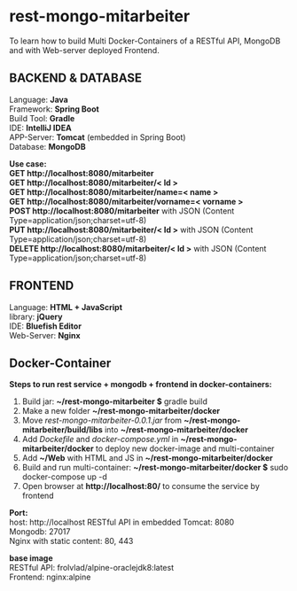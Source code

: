 # rest-mongo-mitarbeiter
To learn how to build Multi Docker-Containers of a RESTful API, MongoDB and with Web-server deployed Frontend.

## BACKEND & DATABASE

Language: **Java**  
Framework: **Spring Boot**  
Build Tool: **Gradle**  
IDE: **IntelliJ IDEA**  
APP-Server: **Tomcat** (embedded in Spring Boot)  
Database: **MongoDB**

**Use case:**  
**GET http://localhost:8080/mitarbeiter**  
**GET http://localhost:8080/mitarbeiter/< Id >**  
**GET http://localhost:8080/mitarbeiter/name=< name >**  
**GET http://localhost:8080/mitarbeiter/vorname=< vorname >**  
**POST http://localhost:8080/mitarbeiter** with JSON (Content Type=application/json;charset=utf-8)  
**PUT http://localhost:8080/mitarbeiter/< Id >** with JSON (Content Type=application/json;charset=utf-8)  
**DELETE http://localhost:8080/mitarbeiter/< Id >** with JSON (Content Type=application/json;charset=utf-8)


## FRONTEND

Language: **HTML + JavaScript**  
library: **jQuery**  
IDE: **Bluefish Editor**  
Web-Server: **Nginx**


## Docker-Container

**Steps to run rest service + mongodb + frontend in docker-containers:**  
 1. Build jar: **~/rest-mongo-mitarbeiter $** gradle build  
 2. Make a new folder **~/rest-mongo-mitarbeiter/docker**  
 3. Move <em>rest-mongo-mitarbeiter-0.0.1.jar</em> from **~/rest-mongo-mitarbeiter/build/libs** into **~/rest-mongo-mitarbeiter/docker**  
 4. Add <em>Dockefile</em> and <em>docker-compose.yml</em> in **~/rest-mongo-mitarbeiter/docker** to deploy new docker-image and multi-container  
 5. Add **~/Web** with HTML and JS in **~/rest-mongo-mitarbeiter/docker**  
 6. Build and run multi-container: **~/rest-mongo-mitarbeiter/docker $** sudo docker-compose up -d  
 7. Open browser at **http://localhost:80/** to consume the service by frontend

**Port:**  
host: http://localhost
RESTful API in embedded Tomcat: 8080  
Mongodb: 27017  
Nginx with static content: 80, 443

**base image**  
RESTful API: frolvlad/alpine-oraclejdk8:latest  
Frontend: nginx:alpine


